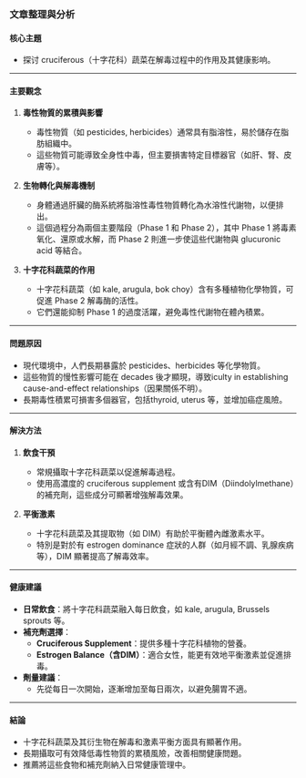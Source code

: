### 文章整理與分析

#### 核心主題  
- 探讨 cruciferous（十字花科）蔬菜在解毒过程中的作用及其健康影响。

---

#### 主要觀念  
1. **毒性物質的累積與影響**  
   - 毒性物質（如 pesticides, herbicides）通常具有脂溶性，易於儲存在脂肪組織中。
   - 這些物質可能導致全身性中毒，但主要損害特定目標器官（如肝、腎、皮膚等）。

2. **生物轉化與解毒機制**  
   - 身體通過肝臟的酶系統將脂溶性毒性物質轉化為水溶性代謝物，以便排出。
   - 這個過程分為兩個主要階段（Phase 1 和 Phase 2），其中 Phase 1 將毒素氧化、還原或水解，而 Phase 2 則進一步使這些代謝物與 glucuronic acid 等結合。

3. **十字花科蔬菜的作用**  
   - 十字花科蔬菜（如 kale, arugula, bok choy）含有多種植物化學物質，可促進 Phase 2 解毒酶的活性。
   - 它們還能抑制 Phase 1 的過度活躍，避免毒性代謝物在體內積累。

---

#### 問題原因  
- 現代環境中，人們長期暴露於 pesticides、herbicides 等化學物質。
- 這些物質的慢性影響可能在 decades 後才顯現，導致iculty in establishing cause-and-effect relationships（因果關係不明）。
- 長期毒性積累可損害多個器官，包括thyroid, uterus 等，並增加癌症風險。

---

#### 解決方法  
1. **飲食干預**  
   - 常規攝取十字花科蔬菜以促進解毒過程。
   - 使用高濃度的 cruciferous supplement 或含有DIM（Diindolylmethane）的補充劑，這些成分可顯著增強解毒效果。

2. **平衡激素**  
   - 十字花科蔬菜及其提取物（如 DIM）有助於平衡體內雌激素水平。
   - 特別是對於有 estrogen dominance 症狀的人群（如月經不調、乳腺疾病等），DIM 顯著提高了解毒效率。

---

#### 健康建議  
- **日常飲食**：將十字花科蔬菜融入每日飲食，如 kale, arugula, Brussels sprouts 等。
- **補充劑選擇**：
  - **Cruciferous Supplement**：提供多種十字花科植物的營養。
  - **Estrogen Balance（含DIM）**：適合女性，能更有效地平衡激素並促進排毒。
- **劑量建議**：
  - 先從每日一次開始，逐漸增加至每日兩次，以避免腸胃不適。

---

#### 結論  
- 十字花科蔬菜及其衍生物在解毒和激素平衡方面具有顯著作用。
- 長期攝取可有效降低毒性物質的累積風險，改善相關健康問題。
- 推薦將這些食物和補充劑納入日常健康管理中。